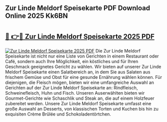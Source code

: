 ## Zur Linde Meldorf Speisekarte PDF Download Online 2025 Kk6BN

# <h2><a href="http://gcecad.nevu.top/?p=Zur+Linde+Meldorf+Speisekarte">🔗 👉🔴 Zur Linde Meldorf Speisekarte 2025 PDF</a></h2>

[![Zur Linde Meldorf Speisekarte 2025 PDF](https://i.imgur.com/dBaPXMq.png)](http://gcecad.nevu.top/?p=Zur+Linde+Meldorf+Speisekarte)
Die Zur Linde Meldorf Speisekarte ist nicht nur eine Liste von Gerichten in einem Restaurant oder Café, sondern auch Ihre Möglichkeit, ein köstliches und für Ihren Geschmack geeignetes Gericht zu wählen. Wir bieten auf unserer Zur Linde Meldorf Speisekarte einen Salatbereich an, in dem Sie aus Salaten aus frischem Gemüse und Obst für eine gesunde Ernährung wählen können. Für diejenigen, die Fleisch mögen, bieten wir eine umfangreiche Auswahl an Gerichten auf der Zur Linde Meldorf Speisekarte an: Rindfleisch, Schweinefleisch, Huhn und Fisch. Unseren Auserwählten bieten wir Gourmet-Gerichte wie Schaschlik und Steak an, die auf einem Holzfeuer zubereitet werden. Unsere Zur Linde Meldorf Speisekarte umfasst eine große Auswahl an Desserts, von klassischen Torten und Kuchen bis hin zu exquisiten Crème Brûlée und Schokoladentörtchen.
